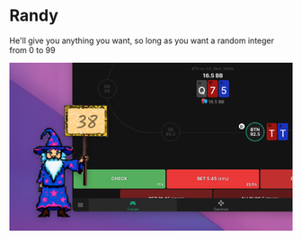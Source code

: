 # Randy

He'll give you anything you want, so long as you want a random integer from 0 to 99

![Randy himself](https://github.com/glvno/randy/blob/main/demo.png)

